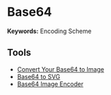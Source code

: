 # Base64

**Keywords:** Encoding Scheme

## Tools

- [Convert Your Base64 to Image](https://codebeautify.org/base64-to-image-converter)
- [Base64 to SVG](https://base64.guru/converter/decode/image/svg)
- [Base64 Image Encoder](https://base64-image.de/)
